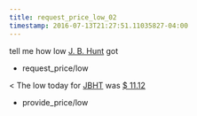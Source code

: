 ```yaml
---
title: request_price_low_02
timestamp: 2016-07-13T21:27:51.11035827-04:00
---
```


tell me how low [J. B. Hunt](company_name) got
* request_price/low

< The low today for [JBHT](ticker_symbol) was [$ 11.12](currency/price)
* provide_price/low
